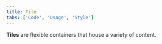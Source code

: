 ```yaml
---
title: Tile
tabs: ['Code', 'Usage', 'Style']
---
```


**Tiles** are flexible containers that house a variety of content.

<component 
    name="Tile"
    component="tile" 
    variation="tile"
    experimental="true"
    >
</component>
<component 
    name="Clickable Tile"
    component="tile" 
    variation="tile--clickable"
    experimental="true"
    >
</component>
<component 
    name="Selectable Tile"
    component="tile" 
    variation="tile--selectable"
    experimental="true"
    >
</component>
<component 
    name="Expandable Tile"
    component="tile" 
    variation="tile--expandable"
    experimental="true"
    >
</component>
<component-docs component="tile" experimental="true"></component-docs>
